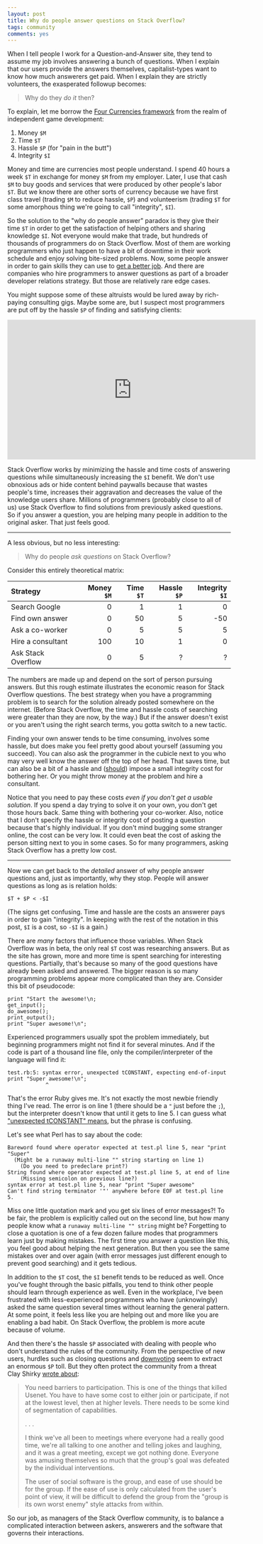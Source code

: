 ```yaml
---
layout: post
title: Why do people answer questions on Stack Overflow?
tags: community
comments: yes
---
```


When I tell people I work for a Question-and-Answer site, they tend to
assume my job involves answering a bunch of questions. When I explain
that our users provide the answers themselves, capitalist-types want
to know how much answerers get paid. When I explain they are strictly
volunteers, the exasperated followup becomes:

> Why do they _do it_ then?

To explain, let me borrow the
[Four Currencies framework](https://www.fortressofdoors.com/piracy-and-the-four-currencies/)
from the realm of independent game development:

1. Money `$M`
2. Time `$T`
3. Hassle `$P` (for "pain in the butt")
4. Integrity `$I`

Money and time are currencies most people understand. I spend 40 hours
a week `$T` in exchange for money `$M` from my employer. Later, I use
that cash `$M` to buy goods and services that were produced by other
people's labor `$T`. But we know there are other sorts of currency
because we have first class travel (trading `$M` to reduce hassle,
`$P`) and volunteerism (trading `$T` for some amorphous thing we're
going to call "integrity", `$I`).

So the solution to the "why do people answer" paradox is they give
their time `$T` in order to get the satisfaction of helping others and
sharing knowledge `$I`. Not everyone would make that trade, but
hundreds of thousands of programmers do on Stack Overflow. Most of
them are working programmers who just happen to have a bit of downtime
in their work schedule and
enjoy solving bite-sized problems.
Now, some people answer in order to gain skills they can use to
[get a better job](https://stackoverflow.com/jobs). And there are
companies who hire programmers to answer questions as part of a
broader developer relations strategy. But those are relatively rare
edge cases.

You might suppose some of these altruists would be lured away by
rich-paying consulting gigs. Maybe some are, but I suspect most
programmers are put off by the hassle `$P` of finding and satisfying
clients:

<iframe width="560" height="315"
src="https://www.youtube.com/embed/BKorP55Aqvg" frameborder="0"
allowfullscreen></iframe>

Stack Overflow works by minimizing the hassle and time costs of
answering questions while simultaneously increasing the `$I`
benefit. We don't use obnoxious ads or hide content behind paywalls
because that wastes people's time, increases their aggravation and
decreases the value of the knowledge users share. Millions of
programmers (probably close to all of us) use Stack Overflow to find
solutions from previously asked questions. So if you answer a
question, you are helping many people in addition to the original
asker. That just feels good.

---

A less obvious, but no less interesting:

> Why do people _ask questions_ on Stack Overflow?

Consider this entirely theoretical matrix:

Strategy           | Money `$M` | Time `$T` | Hassle `$P` | Integrity `$I`
:------            |      ----: |      ---: |      -----: | --------:
Search Google      |          0 |         1 |           1 |         0
Find own answer    |          0 |        50 |           5 |       -50 
Ask a co-worker    |          0 |         5 |           5 |         5 
Hire a consultant  |        100 |        10 |           1 |         0
Ask Stack Overflow |          0 |         5 |           ? |         ?

The numbers are made up and depend on the sort of person pursuing
answers. But this rough estimate illustrates the economic reason for
Stack Overflow questions. The best strategy when you have a
programming problem is to search for the solution already posted
somewhere on the internet. (Before Stack Overflow, the time and hassle
costs of searching were greater than they are now, by the way.) But if
the answer doesn't exist or you aren't using the right search terms,
you gotta switch to a new tactic.

Finding your own answer tends to be time consuming, involves some
hassle, but does make you feel pretty good about yourself (assuming
you succeed). You can also ask the programmer in the cubicle next to
you who may very well know the answer off the top of her head. That
saves time, but can also be a bit of a hassle and
([should](https://www.joelonsoftware.com/articles/fog0000000022.html))
impose a small integrity cost for bothering her. Or you might throw
money at the problem and hire a consultant.

Notice that you need to pay these costs _even if you don't get a
usable solution_. If you spend a day trying to solve it on your own,
you don't get those hours back. Same thing with bothering your
co-worker. Also, notice that I don't specify the hassle or integrity
cost of posting a question because that's highly individual. If you
don't mind bugging some stranger online, the cost can be very low. It
could even beat the cost of asking the person sitting next to you in
some cases. So for many programmers, asking Stack Overflow has a
pretty low cost.

---

Now we can get back to the _detailed_ answer of why people answer
questions and, just as importantly, why they stop. People will answer
questions as long as is relation holds:

    $T + $P < -$I

(The signs get confusing. Time and hassle are the costs an answerer
pays in order to gain "integrity". In keeping with the rest of the
notation in this post, `$I` is a cost, so `-$I` is a gain.)

There are _many_ factors that influence those variables. When Stack
Overflow was in beta, the only real `$T` cost was researching
answers. But as the site has grown, more and more time is spent
searching for interesting questions. Partially, that's because so many
of the good questions have already been asked and answered. The bigger
reason is so many programming problems appear more complicated than
they are. Consider this bit of pseudocode:

    print "Start the awesome!\n;
    get_input();
    do_awesome();
    print_output();
    print "Super awesome!\n";

Experienced programmers usually spot the problem immediately, but
beginning programmers might not find it for several minutes. And if
the code is part of a thousand line file, only the
compiler/interpreter of the language will find it:

    test.rb:5: syntax error, unexpected tCONSTANT, expecting end-of-input
    print "Super awesome!\n";
                ^

That's the error Ruby gives me. It's not exactly the most newbie
friendly thing I've read. The error is on line 1 (there should be a
`"` just before the `;`), but the interpreter doesn't know that until
it gets to line 5. I can guess what
["unexpected tCONSTANT" means](https://stackoverflow.com/a/7317408/1438),
but the phrase is confusing.

Let's see what Perl has to say about the code:

    Bareword found where operator expected at test.pl line 5, near "print "Super"
      (Might be a runaway multi-line "" string starting on line 1)
    	(Do you need to predeclare print?)
    String found where operator expected at test.pl line 5, at end of line
	    (Missing semicolon on previous line?)
    syntax error at test.pl line 5, near "print "Super awesome"
    Can't find string terminator '"' anywhere before EOF at test.pl line 5.

Miss one little quotation mark and you get six lines of error
messages?! To be fair, the problem is explicitly called out on the
second line, but how many people know what a `runaway multi-line ""
string` might be? Forgetting to close a quotation is one of a few
dozen failure modes that programmers learn just by making
mistakes. The first time you answer a question like this, you feel
good about helping the next generation. But then you see the same
mistakes over and over again (with error messages just different
enough to prevent good searching) and it gets tedious.

In addition to the `$T` cost, the `$I` benefit tends to be reduced as
well. Once you've fought through the basic pitfalls, you tend to think
other people should learn through experience as well. Even in the
workplace, I've been frustrated with less-experienced programmers who
have (unknowingly) asked the same question several times without
learning the general pattern. At some point, it feels less like you
are helping out and more like you are enabling a bad habit. On Stack
Overflow, the problem is more acute because of volume.

And then there's the hassle `$P` associated with dealing with people
who don't understand the rules of the community. From the perspective
of new users, hurdles such as closing questions and
[downvoting](/2015/05/18/downvotes.html) seem
to extract an enormous `$P` toll. But they often protect the community
from a threat Clay Shirky
[wrote about](https://web.archive.org/web/20191122012101/www.shirky.com/writings/herecomeseverybody/group_enemy.html):

> You need barriers to participation. This is one of the things that
> killed Usenet. You have to have some cost to either join or
> participate, if not at the lowest level, then at higher
> levels. There needs to be some kind of segmentation of capabilities.
>
> . . .
>
> I think we've all been to meetings where everyone had a really good
> time, we're all talking to one another and telling jokes and
> laughing, and it was a great meeting, except we got nothing
> done. Everyone was amusing themselves so much that the group's goal
> was defeated by the individual interventions.
>
> The user of social software is the group, and ease of use should be
> for the group. If the ease of use is only calculated from the user's
> point of view, it will be difficult to defend the group from the
> "group is its own worst enemy" style attacks from within.

So our job, as managers of the Stack Overflow community, is to balance
a complicated interaction between askers, answerers and the software
that governs their interactions.

<!--  LocalWords:  iframe LocalWords https frameborder BKorP paywalls
 -->
<!--  LocalWords:  html allowfullscreen rb tCONSTANT Shirky http
 -->
<!--  LocalWords:  downvoting askers
 -->
